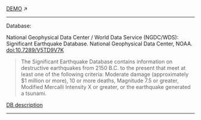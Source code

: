 [DEMO](https://aeter.github.io/eqs/)  :arrow_upper_right:

---

Database: 

National Geophysical Data Center / World Data Service (NGDC/WDS): Significant Earthquake Database. National Geophysical Data Center, NOAA. [doi:10.7289/V5TD9V7K](http://dx.doi.org/10.7289/V5TD9V7K)

>The Significant Earthquake Database contains information on destructive
>earthquakes from 2150 B.C. to the present that meet at least one of the 
>following criteria: Moderate damage (approximately $1 million or more), 10 or
>more deaths, Magnitude 7.5 or greater, Modified Mercalli Intensity X or
>greater, or the earthquake generated a tsunami.

[DB description](https://www.ngdc.noaa.gov/nndc/struts/results?&t=101650&s=225&d=225)

---
